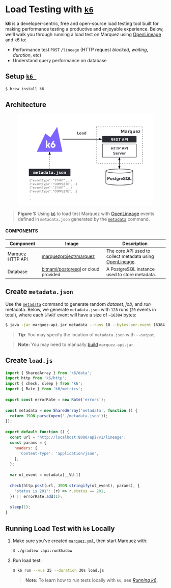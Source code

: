 # Load Testing with [`k6`](https://k6.io)

**k6** is a developer-centric, free and open-source load testing tool built for making performance testing a productive and enjoyable experience. Below, we'll walk you through running a load test on Marquez using [OpenLineage](https://github.com/OpenLineage/OpenLineage) and k6 to:

* Performance test `POST` `/lineage` (HTTP request _blocked_, _waiting_, _duration_, etc)
* Understand query performance on database

## Setup [`k6 `](https://k6.io)

```bash
$ brew install k6
```

## Architecture

<figure align="center">
  <img src="./load-testing-architecture.png">
</figure>

> **Figure 1:** Using [`k6`](https://k6.io) to load test Marquez with [OpenLineage](https://github.com/OpenLineage/OpenLineage) events defined in `metadata.json` generated by the [`metadata`](https://github.com/MarquezProject/marquez/blob/main/api/src/main/java/marquez/cli/MetadataCommand.java) command.

#### COMPONENTS

| Component        | Image                                                                               | Description                                                                                                            |
|------------------|-------------------------------------------------------------------------------------|------------------------------------------------------------------------------------------------------------------------|
| Marquez HTTP API | [marquezproject/marquez](https://hub.docker.com/r/marquezproject/marquez)           | The core API used to collect metadata using [OpenLineage](https://openlineage.io).                                     |
| Database         | [bitnami/postgresql](https://hub.docker.com/r/bitnami/postgresql) or cloud provided | A PostgreSQL instance used to store metadata.                                                                          |


## Create `metadata.json`

Use the [`metadata`](https://github.com/MarquezProject/marquez/blob/main/api/src/main/java/marquez/cli/MetadataCommand.java) command to generate random _dataset_, _job_, and _run_ metadata. Below, we generate `metadata.json` with `128` runs (`20` events in total), where each `START` event will have a size of `~16384` bytes:

```bash
$ java -jar marquez-api.jar metadata --runs 10 --bytes-per-event 16384
```

> **Tip**: You may specify the location of `metadata.json` with `--output`.

> **Note:** You may need to manually [build](https://github.com/MarquezProject/marquez/tree/feature/load-testing-docs#building) `marquez-api.jar`.

## Create `load.js`

```js
import { SharedArray } from 'k6/data';
import http from 'k6/http';
import { check, sleep } from 'k6';
import { Rate } from 'k6/metrics';

export const errorRate = new Rate('errors');

const metadata = new SharedArray('metadata', function () {
  return JSON.parse(open('./metadata.json'));
});

export default function () {
  const url = 'http://localhost:8080/api/v1/lineage';
  const params = {
    headers: {
      'Content-Type': 'application/json',
    },
  };

  var ol_event = metadata[__VU-1]

  check(http.post(url, JSON.stringify(ol_event), params), {
    'status is 201': (r) => r.status == 201,
  }) || errorRate.add(1);

  sleep(1);
}
```

## Running Load Test with `k6` Locally

1. Make sure you've created [`marquez.yml`]([configuration](https://github.com/MarquezProject/marquez#configuration)), then start Marquez with:

   ```bash
   $ ./gradlew :api:runShadow
   ```

2. Run load test:

   ```bash
   $ k6 run --vus 25 --duration 30s load.js
   ```

   > **Note:** To learn how to run tests locally with `k6`, see [_Running k6_](https://k6.io/docs/getting-started/running-k6).
